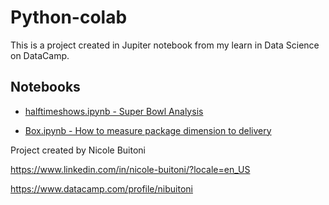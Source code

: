 # Python-colab

This is a project created in Jupiter notebook from my learn in Data Science on DataCamp.

## Notebooks
* [halftimeshows.ipynb - Super Bowl Analysis](halftimeshows.ipynb)

* [Box.ipynb - How to measure package dimension to delivery](Box.ipynb)

Project created by Nicole Buitoni

https://www.linkedin.com/in/nicole-buitoni/?locale=en_US

https://www.datacamp.com/profile/nibuitoni

